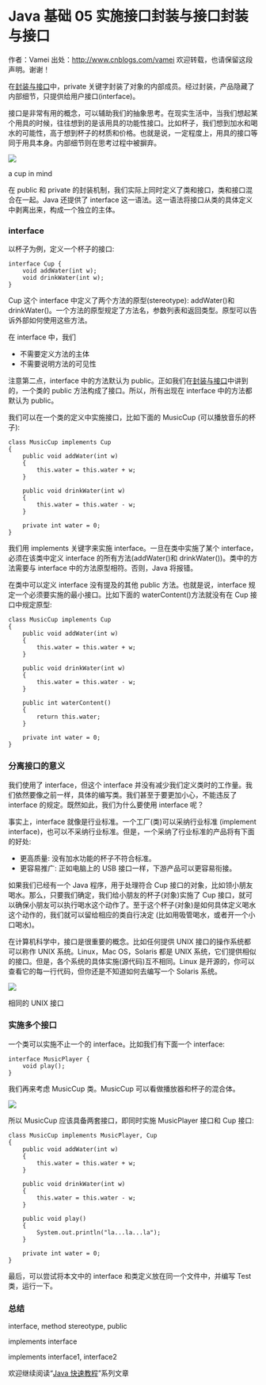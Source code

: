 # Java 基础 05 实施接口封装与接口封装与接口

作者：Vamei 出处：http://www.cnblogs.com/vamei 欢迎转载，也请保留这段声明。谢谢！ 

在[封装与接口](http://www.cnblogs.com/vamei/archive/2013/03/27/2982209.html)中，private 关键字封装了对象的内部成员。经过封装，产品隐藏了内部细节，只提供给用户接口(interface)。

接口是非常有用的概念，可以辅助我们的抽象思考。在现实生活中，当我们想起某个用具的时候，往往想到的是该用具的功能性接口。比如杯子，我们想到加水和喝水的可能性，高于想到杯子的材质和价格。也就是说，一定程度上，用具的接口等同于用具本身。内部细节则在思考过程中被摒弃。

![](img/dbed7859a9519c806557af0dd1841786.jpg)

a cup in mind

在 public 和 private 的封装机制，我们实际上同时定义了类和接口，类和接口混合在一起。Java 还提供了 interface 这一语法。这一语法将接口从类的具体定义中剥离出来，构成一个独立的主体。

### interface

以杯子为例，定义一个杯子的接口:

```
interface Cup {
    void addWater(int w);
    void drinkWater(int w);
}
```

Cup 这个 interface 中定义了两个方法的原型(stereotype): addWater()和 drinkWater()。一个方法的原型规定了方法名，参数列表和返回类型。原型可以告诉外部如何使用这些方法。

在 interface 中，我们

*   不需要定义方法的主体
*   不需要说明方法的可见性

注意第二点，interface 中的方法默认为 public。正如我们在[封装与接口](http://www.cnblogs.com/vamei/archive/2013/03/27/2982209.html)中讲到的，一个类的 public 方法构成了接口。所以，所有出现在 interface 中的方法都默认为 public。

我们可以在一个类的定义中实施接口，比如下面的 MusicCup (可以播放音乐的杯子):

```
class MusicCup implements Cup 
{
    public void addWater(int w) 
    {
        this.water = this.water + w;
    }

    public void drinkWater(int w)
    {
        this.water = this.water - w;
    }

    private int water = 0;
}
```

我们用 implements 关键字来实施 interface。一旦在类中实施了某个 interface，必须在该类中定义 interface 的所有方法(addWater()和 drinkWater())。类中的方法需要与 interface 中的方法原型相符。否则，Java 将报错。

在类中可以定义 interface 没有提及的其他 public 方法。也就是说，interface 规定一个必须要实施的最小接口。比如下面的 waterContent()方法就没有在 Cup 接口中规定原型:

```
class MusicCup implements Cup 
{
    public void addWater(int w) 
    {
        this.water = this.water + w;
    }

    public void drinkWater(int w)
    {
        this.water = this.water - w;
    }

    public int waterContent()
    {
        return this.water;
    }

    private int water = 0;
}
```

### 分离接口的意义

我们使用了 interface，但这个 interface 并没有减少我们定义类时的工作量。我们依然要像之前一样，具体的编写类。我们甚至于要更加小心，不能违反了 interface 的规定。既然如此，我们为什么要使用 interface 呢？

事实上，interface 就像是行业标准。一个工厂(类)可以采纳行业标准 (implement interface)，也可以不采纳行业标准。但是，一个采纳了行业标准的产品将有下面的好处:

*   更高质量: 没有加水功能的杯子不符合标准。
*   更容易推广: 正如电脑上的 USB 接口一样，下游产品可以更容易衔接。

如果我们已经有一个 Java 程序，用于处理符合 Cup 接口的对象，比如领小朋友喝水。那么，只要我们确定，我们给小朋友的杯子(对象)实施了 Cup 接口，就可以确保小朋友可以执行喝水这个动作了。至于这个杯子(对象)是如何具体定义喝水这个动作的，我们就可以留给相应的类自行决定 (比如用吸管喝水，或者开一个小口喝水)。

在计算机科学中，接口是很重要的概念。比如任何提供 UNIX 接口的操作系统都可以称作 UNIX 系统。Linux，Mac OS，Solaris 都是 UNIX 系统，它们提供相似的接口。但是，各个系统的具体实施(源代码)互不相同。Linux 是开源的，你可以查看它的每一行代码，但你还是不知道如何去编写一个 Solaris 系统。

![](img/e7eb144b69ee78e93f765543a4ea5e05.jpg)

相同的 UNIX 接口

### 实施多个接口

一个类可以实施不止一个的 interface。比如我们有下面一个 interface:

```
interface MusicPlayer {
    void play();
}
```

我们再来考虑 MusicCup 类。MusicCup 可以看做播放器和杯子的混合体。

![](img/5617a9ef55df1f007d22fa0bd7606953.jpg)

所以 MusicCup 应该具备两套接口，即同时实施 MusicPlayer 接口和 Cup 接口:

```
class MusicCup implements MusicPlayer, Cup
{
    public void addWater(int w) 
    {
        this.water = this.water + w;
    }

    public void drinkWater(int w)
    {
        this.water = this.water - w;
    }

    public void play()
    {
        System.out.println("la...la...la");
    }

    private int water = 0;
}
```

最后，可以尝试将本文中的 interface 和类定义放在同一个文件中，并编写 Test 类，运行一下。

### 总结

interface, method stereotype, public

implements interface

implements interface1, interface2

欢迎继续阅读“[Java 快速教程](http://www.cnblogs.com/vamei/archive/2013/03/31/2991531.html)”系列文章